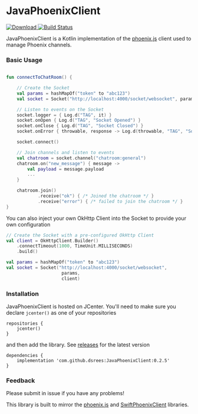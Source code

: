 # JavaPhoenixClient

[ ![Download](https://api.bintray.com/packages/drees/java-phoenix-client/JavaPhoenixClient/images/download.svg) ](https://bintray.com/drees/java-phoenix-client/JavaPhoenixClient/_latestVersion)
[![Build Status](https://travis-ci.com/dsrees/JavaPhoenixClient.svg?branch=master)](https://travis-ci.com/dsrees/JavaPhoenixClient)


JavaPhoenixClient is a Kotlin implementation of the [phoenix.js](https://hexdocs.pm/phoenix/js/) client used to manage Phoenix channels.


### Basic Usage

```kotlin

fun connectToChatRoom() {

    // Create the Socket
    val params = hashMapOf("token" to "abc123")
    val socket = Socket("http://localhost:4000/socket/websocket", params)

    // Listen to events on the Socket
    socket.logger = { Log.d("TAG", it) }
    socket.onOpen { Log.d("TAG", "Socket Opened") }
    socket.onClose { Log.d("TAG", "Socket Closed") }
    socket.onError { throwable, response -> Log.d(throwable, "TAG", "Socket Error ${response?.code}") }

    socket.connect()

    // Join channels and listen to events
    val chatroom = socket.channel("chatroom:general")
    chatroom.on("new_message") { message ->
        val payload = message.payload
        ...
    }

    chatroom.join()
            .receive("ok") { /* Joined the chatroom */ }
            .receive("error") { /* failed to join the chatroom */ }
}
```

You can also inject your own OkHttp Client into the Socket to provide your own configuration
```kotlin
// Create the Socket with a pre-configured OkHttp Client
val client = OkHttpClient.Builder()
    .connectTimeout(1000, TimeUnit.MILLISECONDS)
    .build()

val params = hashMapOf("token" to "abc123")
val socket = Socket("http://localhost:4000/socket/websocket",
                     params,
                     client)
```


### Installation

JavaPhoenixClient is hosted on JCenter. You'll need to make sure you declare `jcenter()` as one of your repositories

```
repositories {
    jcenter()
}
```

and then add the library. See [releases](https://github.com/dsrees/JavaPhoenixClient/releases) for the latest version
```$xslt
dependencies {
    implementation 'com.github.dsrees:JavaPhoenixClient:0.2.5'
}
```


### Feedback
Please submit in issue if you have any problems!


This library is built to mirror the [phoenix.js](https://hexdocs.pm/phoenix/js/) and [SwiftPhoenixClient](https://github.com/davidstump/SwiftPhoenixClient) libraries.
